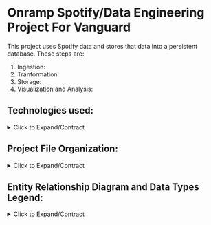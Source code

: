 # Onramp Spotify/Data Engineering Project For Vanguard


This project uses Spotify data and stores that data into a persistent database. These steps are:

1) Ingestion: 
2) Tranformation:
3) Storage:
4) Visualization and Analysis: 


## Technologies used:
<details><summary>Click to Expand/Contract</summary>

- Language: Python3
- Third Party Modules: Pandas, Pprint, Spotipy
- Internal Modules: Matplotlib
- Database: sqlite3 (already installed with Python) 

</details>

## Project File Organization:
<details><summary> Click to Expand/Contract </summary>


<img width="331" alt="Screen Shot 2022-09-29 at 1 59 27 PM" src="https://user-images.githubusercontent.com/67336130/193118393-1da5826a-324b-40b3-afea-c2f5cfa071a5.png">


The entire project is encapsualted in the 'submissions' folder and the project is broked down into:

1) createData.py(file): this file contains all the script that takes care of 
          a) Ingenstion: 
                    - establishing the connection to Spotify API service through spotify library and its methods
                    - retrieving Spotify Data: my top 20 artists, these artists' albums, these albums' tracks and these tracks' audio features
          b) Transformation:
                    - some parts of the data transformation happens during data retrieval from Apotify as we are removing the albums that are duplicated
                    - then we are transforming some values in the original api data to conform to the schema data type
                    - then we introduce Pandas to create dataframes from the transformed data to rename columns to conform to the schema column name
                      and drop tables that are not required in the schema 
          c) Storage: 
                    - By this point, we have data frames ready to be seeded into the database. 
                    - We start by creating a database and then inserting the 4 tables into it. 
                    - The "seed" method takes care of that. On top of seeding the database, this method also check for null values and drop them if found


2) spotipy.db(file): this file contains 
          - 4 base tables: artist, album , track, track_feature
          - 7 view tables: refer to "viewQueries" folder to see the list of READ queries for view tables in spotify.db


3) viewQueries(folder): contains all the queries used to create the VIEW tables
          - artist_popularity: ranks the artist based on their popularity score. Ordered By Most to Least Popular
          - artists_ranked_by_albums: ranks the artists based on the number of their albums. Ordered By Most to Least number of albums
          - artists_ranked_by_tracks: ranks the artists based on the number of their tracks. Ordered By Most to Least number of tracks
          - explicit_songs_by_artists: artists with their count of explicit songs. Ordered By Least to Most number of explicit songs. 
          - nonexplicit_songs_by_artists: artists with their count of non-explicit songs. Ordered By Most to Least number of non-explicit songs. 
          - longest_songs_by_artitsts: top ten songs of each artist based on their song's duration. ORDERED first by artist, then by the song's. duration.
          - tempo_ranked_by_artists: top 10 songs of each artists based on their song's tempo. Ordered first by artist, then by the song's duration. 
          - most_followed: all 20 artists ranked by their number of followers. Ordered by most to least number of followers. 

4) visualization(folder): contains two files:
          a) visualizationQueries.py(file): list of READ queries to create the plots out of
          b) visualizationScript.py(file): running this script with run the queries in "visualizationQueries.py" and use matplotlib methods to plot visuals 
                                           for respective data from the queries. 
                                           Please, uncomment the method invocation at the end to run the plotting. 
          c) visualization_plots.pdf(file): collection of 4 plots created using python's matplotlib module:
                    - Bar chart of "Artists Ranked by Their Music's Energy Feature"
                    - Scatter Plot showing the "Correlation Between Artists' Valence Feature and Their Popularity" 
                    - Bar Char to show "Artists' Popularity Ranking"
                    - Simple Graph Plot to show "Fluctuations in an Artist's music's Danceability Across Years/Albums". Artist = "Drake" 
                    - Scatter Plot showing "Correlation Between Artist's Valence Feature and Number of Followers" 
                    - Try creating at least one Pie Chart. 

5) .gitignore(file): some files we don't need pushed up for security reasons:
                    - .cache
                    - visualization/__pycache__

</details>


## Entity Relationship Diagram and Data Types Legend:
<details><summary> Click to Expand/Contract </summary>
          
![DatabaseSchema](https://user-images.githubusercontent.com/67336130/193127507-d0ae6450-5081-4208-97bc-0014492f7b7d.jpg)

</details>

